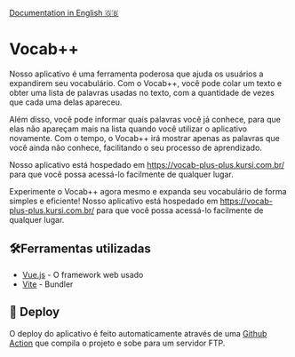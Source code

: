 [Documentation in English 🇬🇧](README.md)

# Vocab++

Nosso aplicativo é uma ferramenta poderosa que ajuda os usuários a expandirem seu vocabulário. Com o Vocab++, você pode colar um texto e obter uma lista de palavras usadas no texto, com a quantidade de vezes que cada uma delas apareceu.

Além disso, você pode informar quais palavras você já conhece, para que elas não apareçam mais na lista quando você utilizar o aplicativo novamente. Com o tempo, o Vocab++ irá mostrar apenas as palavras que você ainda não conhece, facilitando o seu processo de aprendizado.

Nosso aplicativo está hospedado em https://vocab-plus-plus.kursi.com.br/ para que você possa acessá-lo facilmente de qualquer lugar.

Experimente o Vocab++ agora mesmo e expanda seu vocabulário de forma simples e eficiente! Nosso aplicativo está hospedado em https://vocab-plus-plus.kursi.com.br/ para que você possa acessá-lo facilmente de qualquer lugar.

## 🛠️Ferramentas utilizadas 

* [Vue.js](https://vuejs.org/) - O framework web usado
* [Vite](https://vitejs.dev/) - Bundler

## 🚀️ Deploy

O deploy do aplicativo é feito automaticamente através de uma [Github Action](.github/workflows/main.yml) que compila o projeto e sobe para um servidor FTP.
